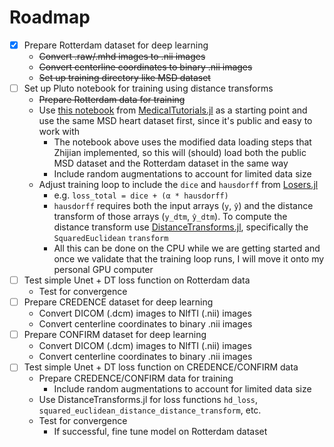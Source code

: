 # Roadmap

- [x] Prepare Rotterdam dataset for deep learning
  * ~~Convert .raw/.mhd images to .nii images~~
  * ~~Convert centerline coordinates to binary .nii images~~
  * ~~Set up training directory like MSD dataset~~
- [ ] Set up Pluto notebook for training using distance transforms
  * ~~Prepare Rotterdam data for training~~
  * Use [this notebook](https://github.com/Dale-Black/MedicalTutorials.jl/blob/master/src/3D_Segmentation/Heart/explicit_heart.jl) from [MedicalTutorials.jl](https://github.com/Dale-Black/MedicalTutorials.jl) as a starting point and use the same MSD heart dataset first, since it's public and easy to work with
    * The notebook above uses the modified data loading steps that Zhijian implemented, so this will (should) load both the public MSD dataset and the Rotterdam dataset in the same way
    * Include random augmentations to account for limited data size
  * Adjust training loop to include the `dice` and `hausdorff` from [Losers.jl](https://github.com/Dale-Black/Losers.jl)
    * e.g. `loss_total = dice + (α * hausdorff)`
    * `hausdorff` requires both the input arrays (`y`, `ŷ`) and the distance transform of those arrays (`y_dtm`, `ŷ_dtm`). To compute the distance transform use [DistanceTransforms.jl](https://github.com/Dale-Black/DistanceTransforms.jl), specifically the `SquaredEuclidean` `transform`
    * All this can be done on the CPU while we are getting started and once we validate that the training loop runs, I will move it onto my personal GPU computer
- [ ] Test simple Unet + DT loss function on Rotterdam data
  * Test for convergence
- [ ] Prepare CREDENCE dataset for deep learning
  * Convert DICOM (.dcm) images to NIfTI (.nii) images
  * Convert centerline coordinates to binary .nii images
- [ ] Prepare CONFIRM dataset for deep learning
  * Convert DICOM (.dcm) images to NIfTI (.nii) images
  * Convert centerline coordinates to binary .nii images
- [ ] Test simple Unet + DT loss function on CREDENCE/CONFIRM data
  * Prepare CREDENCE/CONFIRM data for training
    * Include random augmentations to account for limited data size
  * Use DistanceTransforms.jl for loss functions `hd_loss`, `squared_euclidean_distance_distance_transform`, etc.
  * Test for convergence
    * If successful, fine tune model on Rotterdam dataset
